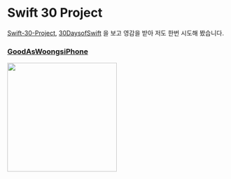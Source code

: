 # Swift 30 Project

[Swift-30-Project](https://github.com/soapyigu/Swift-30-Projects), [30DaysofSwift](https://github.com/allenwong/30DaysofSwift) 을 보고 영감을 받아 저도 한번 시도해 봤습니다.  


### [GoodAsWoongsiPhone](Project%2001%20-%20GoodAsWoongsiPhone)
<img src="Project%2001%20-%20GoodAsWoongsiPhone/20GoodAsWoongsiPhone.gif" width="250" />
